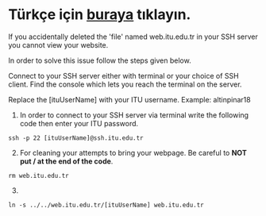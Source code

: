 # Türkçe için [buraya](README.md) tıklayın.

If you accidentally deleted the 'file' named web.itu.edu.tr in your SSH server you cannot view your website.

In order to solve this issue follow the steps given below.

Connect to your SSH server either with terminal or your choice of SSH client. Find the console which lets you reach the terminal on the server.

Replace the [ituUserName] with your ITU username. Example: altinpinar18

1. In order to connect to your SSH server via terminal write the following code then enter your ITU password.
```shell
ssh -p 22 [ituUserName]@ssh.itu.edu.tr
```

2. For cleaning your attempts to bring your webpage. Be careful to __NOT put / at the end of the code__.
```shell
rm web.itu.edu.tr
```

3. 
```shell
ln -s ../../web.itu.edu.tr/[ituUserName] web.itu.edu.tr
```
